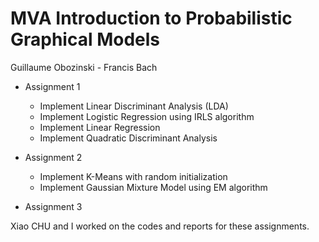 # MVA Introduction to Probabilistic Graphical Models
Guillaume Obozinski - Francis Bach

* Assignment 1
    * Implement Linear Discriminant Analysis (LDA)
    * Implement Logistic Regression using IRLS algorithm
    * Implement Linear Regression
    * Implement Quadratic Discriminant Analysis

* Assignment 2
    * Implement K-Means with random initialization
    * Implement Gaussian Mixture Model using EM algorithm

* Assignment 3

Xiao CHU and I worked on the codes and reports for these assignments.

